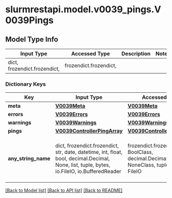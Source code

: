 # slurmrestapi.model.v0039_pings.V0039Pings

## Model Type Info
Input Type | Accessed Type | Description | Notes
------------ | ------------- | ------------- | -------------
dict, frozendict.frozendict,  | frozendict.frozendict,  |  | 

### Dictionary Keys
Key | Input Type | Accessed Type | Description | Notes
------------ | ------------- | ------------- | ------------- | -------------
**meta** | [**V0039Meta**](V0039Meta.md) | [**V0039Meta**](V0039Meta.md) |  | [optional] 
**errors** | [**V0039Errors**](V0039Errors.md) | [**V0039Errors**](V0039Errors.md) |  | [optional] 
**warnings** | [**V0039Warnings**](V0039Warnings.md) | [**V0039Warnings**](V0039Warnings.md) |  | [optional] 
**pings** | [**V0039ControllerPingArray**](V0039ControllerPingArray.md) | [**V0039ControllerPingArray**](V0039ControllerPingArray.md) |  | [optional] 
**any_string_name** | dict, frozendict.frozendict, str, date, datetime, int, float, bool, decimal.Decimal, None, list, tuple, bytes, io.FileIO, io.BufferedReader | frozendict.frozendict, str, BoolClass, decimal.Decimal, NoneClass, tuple, bytes, FileIO | any string name can be used but the value must be the correct type | [optional]

[[Back to Model list]](../../README.md#documentation-for-models) [[Back to API list]](../../README.md#documentation-for-api-endpoints) [[Back to README]](../../README.md)

